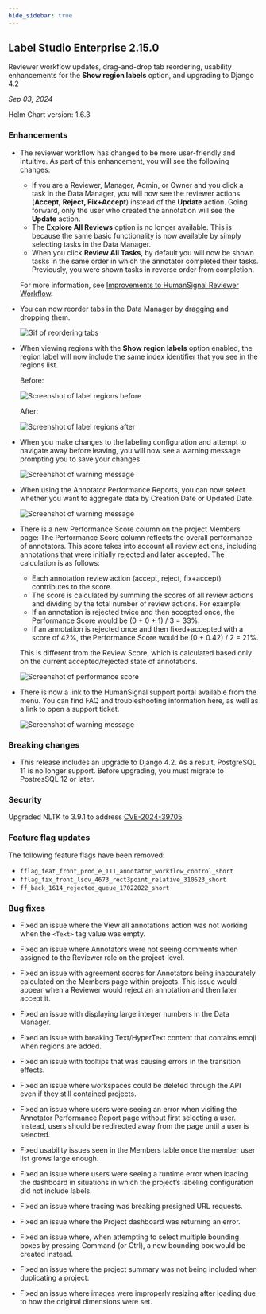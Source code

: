 ```yaml
---
hide_sidebar: true
---
```


## Label Studio Enterprise 2.15.0

<div class="onprem-highlight">Reviewer workflow updates, drag-and-drop tab reordering, usability enhancements for the <b>Show region labels</b> option, and upgrading to Django 4.2 </div>

*Sep 03, 2024*

Helm Chart version: 1.6.3

### Enhancements

- The reviewer workflow has changed to be more user-friendly and intuitive. As part of this enhancement, you will see the following changes:
    - If you are a Reviewer, Manager, Admin, or Owner and you click a task in the Data Manager, you will now see the reviewer actions (**Accept, Reject, Fix+Accept**) instead of the **Update** action. Going forward, only the user who created the annotation will see the **Update** action.
    - The **Explore All Reviews** option is no longer available. This is because the same basic functionality is now available by simply selecting tasks in the Data Manager.
    - When you click **Review All Tasks**, by default you will now be shown tasks in the same order in which the annotator completed their tasks. Previously, you were shown tasks in reverse order from completion.

   For more information, see [Improvements to HumanSignal Reviewer Workflow](https://humansignal.com/blog/improvements-to-humansignal-reviewer-workflow/). 

* You can now reorder tabs in the Data Manager by dragging and dropping them.

    ![Gif of reordering tabs](/images/releases/2-15-drag-and-drop.gif)

* When viewing regions with the **Show region labels** option enabled, the region label will now include the same index identifier that you see in the regions list. 

    Before:

    ![Screenshot of label regions before](/images/releases/2-15-label-after.png)

    After:

    ![Screenshot of label regions after](/images/releases/2-15-label-before.png)

* When you make changes to the labeling configuration and attempt to navigate away before leaving, you will now see a warning message prompting you to save your changes. 

    ![Screenshot of warning message](/images/releases/2-15-unsaved-changes.png)

* When using the Annotator Performance Reports, you can now select whether you want to aggregate data by Creation Date or Updated Date. 

    ![Screenshot of warning message](/images/releases/2-15-performance-report.png)

* There is a new Performance Score column on the project Members page:
    The Performance Score column reflects the overall performance of annotators. This score takes into account all review actions, including annotations that were initially rejected and later accepted. The calculation is as follows:
    - Each annotation review action (accept, reject, fix+accept) contributes to the score.
    - The score is calculated by summing the scores of all review actions and dividing by the total number of review actions.
    For example:
    - If an annotation is rejected twice and then accepted once, the Performance Score would be (0 + 0 + 1) / 3 = 33%.
    - If an annotation is rejected once and then fixed+accepted with a score of 42%, the Performance Score would be (0 + 0.42) / 2 = 21%.

    This is different from the Review Score, which is calculated based only on the current accepted/rejected state of annotations.

    ![Screenshot of performance score](/images/releases/2-15-performance-score.png)

* There is now a link to the HumanSignal support portal available from the menu. You can find FAQ and troubleshooting information here, as well as a link to open a support ticket.  

    ![Screenshot of warning message](/images/releases/2-15-support-link.png)

### Breaking changes

- This release includes an upgrade to Django 4.2. As a result, PostgreSQL 11 is no longer support. Before upgrading, you must migrate to PostresSQL 12 or later.

### Security

Upgraded NLTK to 3.9.1 to address [CVE-2024-39705](https://nvd.nist.gov/vuln/detail/CVE-2024-39705). 

### Feature flag updates

The following feature flags have been removed:

- `fflag_feat_front_prod_e_111_annotator_workflow_control_short`
- `fflag_fix_front_lsdv_4673_rect3point_relative_310523_short`
- `ff_back_1614_rejected_queue_17022022_short`

### Bug fixes

- Fixed an issue where the View all annotations action was not working when the `<Text>` tag value was empty.

- Fixed an issue where Annotators were not seeing comments when assigned to the Reviewer role on the project-level.

- Fixed an issue with agreement scores for Annotators being inaccurately calculated on the Members page within projects. This issue would appear when a Reviewer would reject an annotation and then later accept it.

- Fixed an issue with displaying large integer numbers in the Data Manager.

- Fixed an issue with breaking Text/HyperText content that contains emoji when regions are added.

- Fixed an issue with tooltips that was causing errors in the transition effects.

- Fixed an issue where workspaces could be deleted through the API even if they still contained projects.

- Fixed an issue where users were seeing an error when visiting the Annotator Performance Report page without first selecting a user. Instead, users should be redirected away from the page until a user is selected.

- Fixed usability issues seen in the Members table once the member user list grows large enough.

- Fixed an issue where users were seeing a runtime error when loading the dashboard in situations in which the project’s labeling configuration did not include labels.

- Fixed an issue where tracing was breaking presigned URL requests.

- Fixed an issue where the Project dashboard was returning an error.

- Fixed an issue where, when attempting to select multiple bounding boxes by pressing Command (or Ctrl), a new bounding box would be created instead.

- Fixed an issue where the project summary was not being included when duplicating a project.

- Fixed an issue where images were improperly resizing after loading due to how the original dimensions were set.
